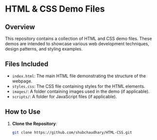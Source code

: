 # HTML & CSS Demo Files

## Overview

This repository contains a collection of HTML and CSS demo files. These demos are intended to showcase various web development techniques, design patterns, and styling examples.

## Files Included

- `index.html`: The main HTML file demonstrating the structure of the webpage.
- `styles.css`: The CSS file containing styles for the HTML elements.
- `images/`: A folder containing images used in the demo (if applicable).
- `scripts/`: A folder for JavaScript files (if applicable).

## How to Use

1. **Clone the Repository**:
   ```bash
   git clone https://github.com/shubchaudhary/HTML-CSS.git
